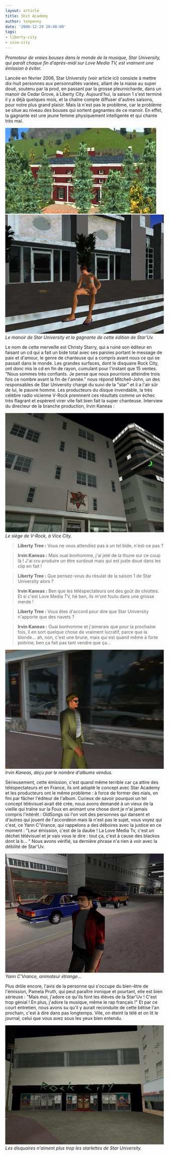 ```yaml
---
layout: article
title: Shit Academy
author: tenpenny
date: '2006-12-29 20:48:00'
tags:
- liberty-city
- vice-city
---
```


_Promoteur de vraies bouses dans le monde de la musique, Star University, qui paraît chaque fin d'après-midi sur Love Media TV, est vraiment une émission à éviter._

Lancée en février 2006, Star University (voir article ici) consiste à mettre dix-huit personnes aux personnalités variées, allant de la niaise au super doué, soutenu par la prod, en passant par la grosse pleurnicharde, dans un manoir de Cedar Grove, à Liberty City. Aujourd'hui, la saison 1 s'est terminé il y a déjà quelques mois, et la chaîne compte diffuser d'autres saisons, pour notre plus grand plaisir. Mais là n'est pas le problème, car le problème se situe au niveau des bouses qui sortent gagnantes de ce manoir. En effet, la gagnante est une jeune femme physiquement intelligente et qui chante très mal.

![](/content/images/2005/01/Star1.jpg)
![Le manoir de Star University et la gagnante de cette édition de Star'Uv.](/content/images/2005/01/starry.jpg)
_Le manoir de Star University et la gagnante de cette édition de Star'Uv._

Le nom de cette merveille est Christy Starry, qui a ruiné son éditeur en faisant un cd qui a fait un bide total avec ses paroles portant le message de paix et d'amour, le genre de chanteuse qui a compris avant nous ce qui se passait dans le monde. Les grandes surfaces, dont le disquaire Rock City, ont donc mis le cd en fin de rayon, cumulant pour l'instant que 15 ventes. "Nous sommes très confiants. Je pense que nous pourrions atteindre trois fois ce nombre avant la fin de l'année." nous répond Mitchell-John, un des responsables de Star University chargé du suivi de la "star" et il a l'air sûr de lui, le pauvre homme. Les producteurs du disque invendable, la très célèbre radio vicienne V-Rock prennnent ces résultats comme un échec très flagrant et espèrent virer vite fait bien fait la super chanteuse. Interview du directeur de la branche production, Irvin Kaneas :

![Le siège de V-Rock, à Vice City.](/content/images/2005/01/v_rock_siege.jpg)
_Le siège de V-Rock, à Vice City._

> **Liberty Tree :** Vous ne vous attendiez pas à un tel bide, n'est-ce pas ?

> **Irvin Kaneas :** Mais ouai bonhomme, j'ai jeté de la thune sur ce coup là ! J'ai cru produire un être surdoué mais qui est juste doué dans les clip en fait !

> **Liberty Tree :** Que pensez-vous du résulat de la saison 1 de Star University alors ?

> **Irvin Kaneas :** Ben que les téléspectateurs ont des goût de chiottes. Et si c'est Love Media TV, hé ben, ils m'ont foutu dans une grosse merde !

> **Liberty Tree :** Vous êtes d'accord pour dire que Star University n'apporte que des navets ?

> **Irvin Kaneas :** Ouai bonhomme et j'aimerais que pour la prochaine fois, il en sort quelque chose de vraiment lucratif, parce que la blonde... ah, non, c'est une brune, mais qui est quand même à forte poitrine, ben ça fait pas tant vendre que ça...

![Irvin Kaneas, déçu par le nombre d'albums vendus.](/content/images/2005/01/kaneas.jpg)
_Irvin Kaneas, déçu par le nombre d'albums vendus._

Sérieusement, cette émission, c'est quand même terrible car ça attire des téléspectateurs et en France, ils ont adopté le concept avec Star Academy et les producteurs ont le même problème : à force de former des niais, on fini par fâcher l'éditeur de l'album. Curieux de savoir pourquoi un tel concept télévisuel avait été crée, nous avons demandé à un vieux de la vieille qui traîne sur la Foux en animant une chose dont je n'ai jamais compris l'intérêt : OldSongs où l'on voit des personnes qui dansent et d'autres qui jouent de l'accordéon mais là n'est pas le sujet, vous voyez qui c'est, ce Yann C'Vrance, qui rappelons a des déboires avec la justice en ce moment : "Leur émission, c'est de la daube ! La Love Media Tv, c'est un déchet télévisuel et je vais vous le dire : tout ça, c'est à cause des blackos dont la b... " Nous avons vérifié, sa dernière phrase n'a rien à voir avec la débilité de Star'Uv.

![Yann C'Vrance, animateur étrange...](/content/images/2005/01/vrance.jpg)
_Yann C'Vrance, animateur étrange..._

Plus drôle encore, l'avis de la personne qui s'occupe du bien-être de l'émission, Pamela Pruth, qui peut paraître ironique et pourtant, elle est bien sérieuse : "Mais moi, j'adore ce qu'ils font les élèves de la Star'Uv ! C'est trop génial ! En plus, j'adore la musique, même le rap français !" Et par ce court entretien, nous avons su qu'il y aurait reconduite de cette bêtise l'an prochain, c'est à dire dans pas longtemps. Vite, on éteint la télé et on lit le journal, celui que vous avez sous les yeux bien entendu.

![Les disquaires n'aiment plus trop les starlettes de Star University.](/content/images/2005/01/disquaire.jpg)
_Les disquaires n'aiment plus trop les starlettes de Star University._

<!--kg-card-end: markdown-->
